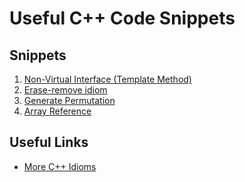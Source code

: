 Useful C++ Code Snippets
================


Snippets
----------------
1. [Non-Virtual Interface (Template Method)]()
2. [Erase-remove idiom]()
3. [Generate Permutation](https://github.com/xuwangyin/cpp_snippets/blob/master/generate_permutation.cpp)
3. [Array Reference](https://github.com/xuwangyin/cpp_snippets/blob/master/array_reference.cpp)

Useful Links
----------------
- [More C++ Idioms](http://en.wikibooks.org/w/index.php?title=More_C%2B%2B_Idioms&stable=1)
